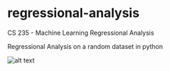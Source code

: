 # regressional-analysis
CS 235 - Machine Learning Regressional Analysis

Regressional Analysis on a random dataset in python

![alt text](https://thumb.ibb.co/kmgyDV/Screen-Shot-2018-11-06-at-1-42-20-PM.png)

